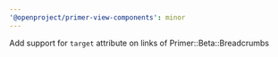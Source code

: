 ```yaml
---
'@openproject/primer-view-components': minor
---
```


Add support for `target` attribute on links of Primer::Beta::Breadcrumbs
